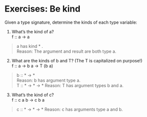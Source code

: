 # Exercises: Be kind
Given a type signature, determine the kinds of each type variable:  
1. What’s the kind of a?  
f :: a -> a
> a has kind * .  
> Reason: The argument and result are both type a.

2. What are the kinds of b and T? (The T is capitalized on purpose!)  
f :: a -> b a -> T (b a)  
> b :: * -> *  
> Reason: b has argument type a.  
> T :: * -> * -> *
> Reason: T has argument types b and a.

3. What’s the kind of c?  
f :: c a b -> c b a  
> c :: * -> * -> *
> Reason: c has arguments type a and b.